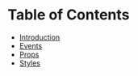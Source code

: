 # Table of Contents

- [Introduction](introduction.md)
- [Events](guides/events.md)
- [Props](guides/props.md)
- [Styles](guides/styles.md)
